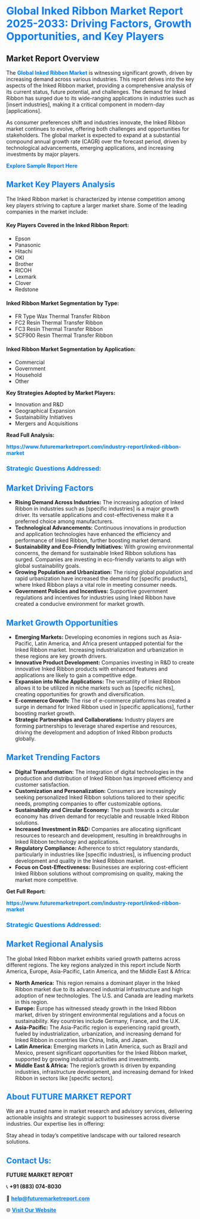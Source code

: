 <h1 style="color: #007BFF;">Global Inked Ribbon Market Report 2025-2033: Driving Factors, Growth Opportunities, and Key Players</h1>

<section id="overview">
<h2>Market Report Overview</h2>
<p>The <a href="https://www.futuremarketreport.com/industry-report/inked-ribbon-market" style="color: #007BFF; text-decoration: none;"><strong>Global Inked Ribbon Market</strong></a> is witnessing significant growth, driven by increasing demand across various industries. This report delves into the key aspects of the Inked Ribbon market, providing a comprehensive analysis of its current status, future potential, and challenges. The demand for Inked Ribbon has surged due to its wide-ranging applications in industries such as [insert industries], making it a critical component in modern-day [applications].</p>
<p>As consumer preferences shift and industries innovate, the Inked Ribbon market continues to evolve, offering both challenges and opportunities for stakeholders. The global market is expected to expand at a substantial compound annual growth rate (CAGR) over the forecast period, driven by technological advancements, emerging applications, and increasing investments by major players.</p>
</section>

<section id="overview">
<p><a href="https://www.futuremarketreport.com/request-sample/reportId=85429" style="color: #007BFF; text-decoration: none;"><strong>Explore Sample Report Here</strong></a></p>
</section>

<section id="key-players">
<h2 style="color: #007BFF;">Market Key Players Analysis</h2>
<p>The Inked Ribbon market is characterized by intense competition among key players striving to capture a larger market share. Some of the leading companies in the market include:</p>
<h4>Key Players Covered in the Inked Ribbon Report:</h4>
<ul><li>Epson</li><li>Panasonic</li><li>Hitachi</li><li>OKI</li><li>Brother</li><li>RICOH</li><li>Lexmark</li><li>Clover</li><li>Redstone</li></ul>
<h4>Inked Ribbon Market Segmentation by Type:</h4>
<ul><li>FR Type Wax Thermal Transfer Ribbon</li><li>FC2 Resin Thermal Transfer Ribbon</li><li>FC3 Resin Thermal Transfer Ribbon</li><li>SCF900 Resin Thermal Transfer Ribbon</li></ul>

<h4>Inked Ribbon Market Segmentation by Application:</h4>
<ul><li>Commercial</li><li>Government</li><li>Household</li><li>Other</li></ul>
<p><strong>Key Strategies Adopted by Market Players:</strong></p>
<ul>
<li>Innovation and R&D</li>
<li>Geographical Expansion</li>
<li>Sustainability Initiatives</li>
<li>Mergers and Acquisitions</li>
</ul>
</section>

<section>
<p><strong>Read Full Analysis: </strong></p><a href="https://www.futuremarketreport.com/industry-report/inked-ribbon-market" style="color: #007BFF; text-decoration: none;"><strong>https://www.futuremarketreport.com/industry-report/inked-ribbon-market</strong></a>
<h3 style="color: #007BFF;">Strategic Questions Addressed:</h3>
</section>

<section id="driving-factors">
<h2 style="color: #007BFF;">Market Driving Factors</h2>
<ul>
<li><strong>Rising Demand Across Industries:</strong> The increasing adoption of Inked Ribbon in industries such as [specific industries] is a major growth driver. Its versatile applications and cost-effectiveness make it a preferred choice among manufacturers.</li>
<li><strong>Technological Advancements:</strong> Continuous innovations in production and application technologies have enhanced the efficiency and performance of Inked Ribbon, further boosting market demand.</li>
<li><strong>Sustainability and Eco-Friendly Initiatives:</strong> With growing environmental concerns, the demand for sustainable Inked Ribbon solutions has surged. Companies are investing in eco-friendly variants to align with global sustainability goals.</li>
<li><strong>Growing Population and Urbanization:</strong> The rising global population and rapid urbanization have increased the demand for [specific products], where Inked Ribbon plays a vital role in meeting consumer needs.</li>
<li><strong>Government Policies and Incentives:</strong> Supportive government regulations and incentives for industries using Inked Ribbon have created a conducive environment for market growth.</li>
</ul>
</section>

<section id="growth-opportunities">
<h2 style="color: #007BFF;">Market Growth Opportunities</h2>
<ul>
<li><strong>Emerging Markets:</strong> Developing economies in regions such as Asia-Pacific, Latin America, and Africa present untapped potential for the Inked Ribbon market. Increasing industrialization and urbanization in these regions are key growth drivers.</li>
<li><strong>Innovative Product Development:</strong> Companies investing in R&D to create innovative Inked Ribbon products with enhanced features and applications are likely to gain a competitive edge.</li>
<li><strong>Expansion into Niche Applications:</strong> The versatility of Inked Ribbon allows it to be utilized in niche markets such as [specific niches], creating opportunities for growth and diversification.</li>
<li><strong>E-commerce Growth:</strong> The rise of e-commerce platforms has created a surge in demand for Inked Ribbon used in [specific applications], further boosting market growth.</li>
<li><strong>Strategic Partnerships and Collaborations:</strong> Industry players are forming partnerships to leverage shared expertise and resources, driving the development and adoption of Inked Ribbon products globally.</li>
</ul>
</section>

<section id="trending-factors">
<h2 style="color: #007BFF;">Market Trending Factors</h2>
<ul>
<li><strong>Digital Transformation:</strong> The integration of digital technologies in the production and distribution of Inked Ribbon has improved efficiency and customer satisfaction.</li>
<li><strong>Customization and Personalization:</strong> Consumers are increasingly seeking personalized Inked Ribbon solutions tailored to their specific needs, prompting companies to offer customizable options.</li>
<li><strong>Sustainability and Circular Economy:</strong> The push towards a circular economy has driven demand for recyclable and reusable Inked Ribbon solutions.</li>
<li><strong>Increased Investment in R&D:</strong> Companies are allocating significant resources to research and development, resulting in breakthroughs in Inked Ribbon technology and applications.</li>
<li><strong>Regulatory Compliance:</strong> Adherence to strict regulatory standards, particularly in industries like [specific industries], is influencing product development and quality in the Inked Ribbon market.</li>
<li><strong>Focus on Cost-Effectiveness:</strong> Businesses are exploring cost-efficient Inked Ribbon solutions without compromising on quality, making the market more competitive.</li>
</ul>
</section>

<section>
<p><strong>Get Full Report: </strong></p><a href="https://www.futuremarketreport.com/industry-report/inked-ribbon-market" style="color: #007BFF; text-decoration: none;"><strong>https://www.futuremarketreport.com/industry-report/inked-ribbon-market</strong></a>
<h3 style="color: #007BFF;">Strategic Questions Addressed:</h3>
</section>


<section id="regional-analysis">
<h2 style="color: #007BFF;">Market Regional Analysis</h2>
<p>The global Inked Ribbon market exhibits varied growth patterns across different regions. The key regions analyzed in this report include North America, Europe, Asia-Pacific, Latin America, and the Middle East & Africa:</p>
<ul>
<li><strong>North America:</strong> This region remains a dominant player in the Inked Ribbon market due to its advanced industrial infrastructure and high adoption of new technologies. The U.S. and Canada are leading markets in this region.</li>
<li><strong>Europe:</strong> Europe has witnessed steady growth in the Inked Ribbon market, driven by stringent environmental regulations and a focus on sustainability. Key countries include Germany, France, and the U.K.</li>
<li><strong>Asia-Pacific:</strong> The Asia-Pacific region is experiencing rapid growth, fueled by industrialization, urbanization, and increasing demand for Inked Ribbon in countries like China, India, and Japan.</li>
<li><strong>Latin America:</strong> Emerging markets in Latin America, such as Brazil and Mexico, present significant opportunities for the Inked Ribbon market, supported by growing industrial activities and investments.</li>
<li><strong>Middle East & Africa:</strong> The region’s growth is driven by expanding industries, infrastructure development, and increasing demand for Inked Ribbon in sectors like [specific sectors].</li>
</ul>
</section>

<footer>
<h2 style="color: #007BFF;">About FUTURE MARKET REPORT</h2>
<p>We are a trusted name in market research and advisory services, delivering actionable insights and strategic support to businesses across diverse industries. Our expertise lies in offering:</p>

<p>Stay ahead in today’s competitive landscape with our tailored research solutions.</p>

<h2 style="color: #007BFF;">Contact Us:</h2>
<p><strong>FUTURE MARKET REPORT</strong></p>
<p>📞 <strong>+91 (883) 074-8030</strong></p>
<p>📧 <strong><a href="mailto:help@futuremarketreport.com" style="color: #007BFF;">help@futuremarketreport.com</a></strong></p>
<p>🌐 <strong><a href="https://www.futuremarketreport.com/" style="color: #007BFF;">Visit Our Website</a></strong></p>
</footer>